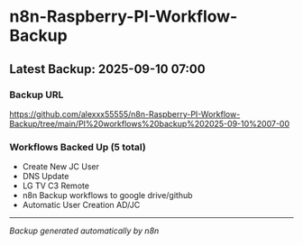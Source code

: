 # n8n-Raspberry-PI-Workflow-Backup

## Latest Backup: 2025-09-10 07:00

### Backup URL
https://github.com/alexxx55555/n8n-Raspberry-PI-Workflow-Backup/tree/main/PI%20workflows%20backup%202025-09-10%2007-00

### Workflows Backed Up (5 total)
- Create New JC User
- DNS Update
- LG TV C3 Remote
- n8n Backup workflows to google drive/github
- Automatic User Creation AD/JC

---
*Backup generated automatically by n8n*